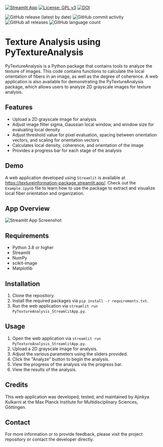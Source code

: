 [![Streamlit App](https://static.streamlit.io/badges/streamlit_badge_black_white.svg)](https://textureinformation-package.streamlit.app/)
[![License: GPL v3](https://img.shields.io/badge/License-GPLv3-blue.svg)](https://www.gnu.org/licenses/gpl-3.0)
[![DOI](https://zenodo.org/badge/DOI/10.5281/zenodo.7810804.svg)](https://doi.org/10.5281/zenodo.7810804)

![GitHub release (latest by date)](https://img.shields.io/github/v/release/ajinkya-kulkarni/PyTextureAnalysis)
![GitHub commit activity](https://img.shields.io/github/commit-activity/m/ajinkya-kulkarni/PyTextureAnalysis)
![GitHub all releases](https://img.shields.io/github/downloads/ajinkya-kulkarni/PyTextureAnalysis/total)
![GitHub language count](https://img.shields.io/github/languages/count/ajinkya-kulkarni/PyTextureAnalysis)

# Texture Analysis using PyTextureAnalysis

PyTextureAnalysis is a Python package that contains tools to analyze the texture of images. This code contains functions to calculate the local orientation of fibers in an image, as well as the degree of coherence. A web application is also available for demonstrating the PyTextureAnalysis package, which allows users to analyze 2D grayscale images for texture analysis.

## Features
- Upload a 2D grayscale image for analysis
- Adjust image filter sigma, Gaussian local window, and window size for evaluating local density
- Adjust threshold value for pixel evaluation, spacing between orientation vectors, and scaling for orientation vectors
- Calculates local density, coherence, and orientation of the image
- Provides a progress bar for each stage of the analysis

## Demo

A web application developed using `Streamlit` is available at https://textureinformation-package.streamlit.app/. Check out the `Example.ipynb` file to learn how to use the package to extract and visualize local fiber orientation and organization.

## App Overview

![Streamlit App Screenshot](https://github.com/ajinkya-kulkarni/PyTextureAnalysis/blob/main/StreamlitApp.jpg)

## Requirements
- Python 3.8 or higher
- Streamlit
- NumPy
- scikit-image
- Matplotlib

## Installation
1. Clone the repository.
2. Install the required packages via `pip install -r requirements.txt`.
3. Run the web application via `streamlit run PyTextureAnalysis_StreamlitApp.py`.

## Usage
1. Open the web application via `streamlit run PyTextureAnalysis_StreamlitApp.py`.
2. Upload a 2D grayscale image for analysis.
3. Adjust the various parameters using the sliders provided.
4. Click the "Analyze" button to begin the analysis.
5. View the progress of the analysis via the progress bar.
6. View the results of the analysis.

## Credits
This web application was developed, tested, and maintained by Ajinkya Kulkarni at the Max Planck Institute for Multidisciplinary Sciences, Göttingen.

## Contact
For more information or to provide feedback, please visit the project repository or contact the developer directly.
